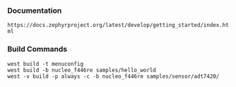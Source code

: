 ### Documentation
`https://docs.zephyrproject.org/latest/develop/getting_started/index.html`  
### Build Commands
`west build -t menuconfig`  
`west build -b nucleo_f446re samples/hello_world`  
`west -v build -p always -c -b nucleo_f446re samples/sensor/adt7420/`  

